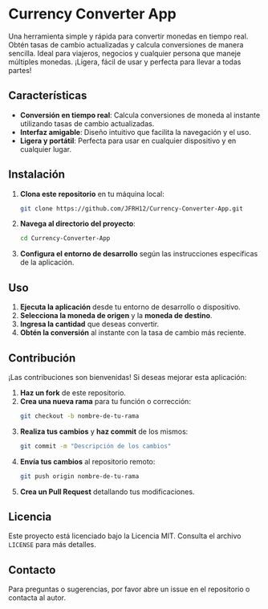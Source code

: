 # Currency Converter App

Una herramienta simple y rápida para convertir monedas en tiempo real. Obtén tasas de cambio actualizadas y calcula conversiones de manera sencilla. Ideal para viajeros, negocios y cualquier persona que maneje múltiples monedas. ¡Ligera, fácil de usar y perfecta para llevar a todas partes!

## Características

- **Conversión en tiempo real**: Calcula conversiones de moneda al instante utilizando tasas de cambio actualizadas.
- **Interfaz amigable**: Diseño intuitivo que facilita la navegación y el uso.
- **Ligera y portátil**: Perfecta para usar en cualquier dispositivo y en cualquier lugar.

## Instalación

1. **Clona este repositorio** en tu máquina local:
   ```bash
   git clone https://github.com/JFRH12/Currency-Converter-App.git
   ```
2. **Navega al directorio del proyecto**:
   ```bash
   cd Currency-Converter-App
   ```
3. **Configura el entorno de desarrollo** según las instrucciones específicas de la aplicación.

## Uso

1. **Ejecuta la aplicación** desde tu entorno de desarrollo o dispositivo.
2. **Selecciona la moneda de origen** y la **moneda de destino**.
3. **Ingresa la cantidad** que deseas convertir.
4. **Obtén la conversión** al instante con la tasa de cambio más reciente.

## Contribución

¡Las contribuciones son bienvenidas! Si deseas mejorar esta aplicación:

1. **Haz un fork** de este repositorio.
2. **Crea una nueva rama** para tu función o corrección:
   ```bash
   git checkout -b nombre-de-tu-rama
   ```
3. **Realiza tus cambios** y **haz commit** de los mismos:
   ```bash
   git commit -m "Descripción de los cambios"
   ```
4. **Envía tus cambios** al repositorio remoto:
   ```bash
   git push origin nombre-de-tu-rama
   ```
5. **Crea un Pull Request** detallando tus modificaciones.

## Licencia

Este proyecto está licenciado bajo la Licencia MIT. Consulta el archivo `LICENSE` para más detalles.

## Contacto

Para preguntas o sugerencias, por favor abre un issue en el repositorio o contacta al autor.
